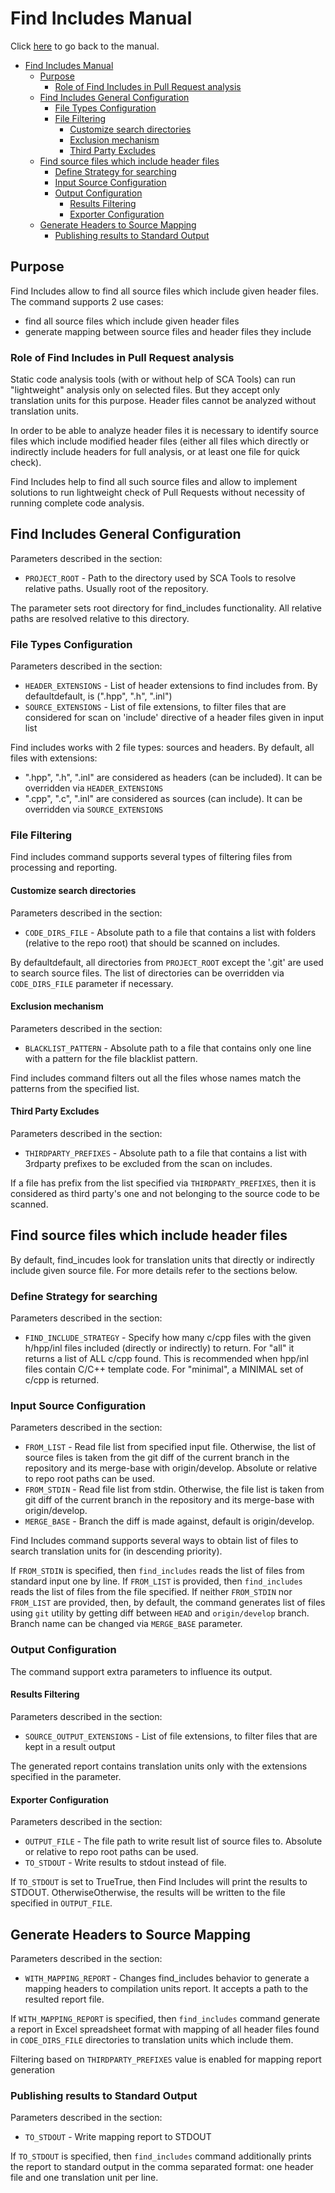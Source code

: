 # <a name="find-includes-manual">Find Includes Manual</a>

Click [here](readme.md) to go back to the manual.

- [Find Includes Manual](#find-includes-manual)
  - [Purpose](#purpose)
    - [Role of Find Includes in Pull Request analysis](#role-of-find-includes-in-pull-request-analysis)
  - [Find Includes General Configuration](#find-includes-general-configuration)
    - [File Types Configuration](#file-types-configuration)
    - [File Filtering](#file-filtering)
      - [Customize search directories](#customize-search-directories)
      - [Exclusion mechanism](#exclusion-mechanism)
      - [Third Party Excludes](#third-party-excludes)
  - [Find source files which include header files](#find-source-files-which-include-header-files)
    - [Define Strategy for searching](#define-strategy-for-searching)
    - [Input Source Configuration](#input-source-configuration)
    - [Output Configuration](#output-configuration)
      - [Results Filtering](#results-filtering)
      - [Exporter Configuration](#exporter-configuration)
  - [Generate Headers to Source Mapping](#generate-headers-to-source-mapping)
    - [Publishing results to Standard Output](#publishing-results-to-standard-output)

## <a name="purpose">Purpose</a>

Find Includes allow to find all source files which include given header files.
The command supports 2 use cases:

- find all source files which include given header files
- generate mapping between source files and header files they include

### <a name="role-of-find-includes-in-pull-request-analysis">Role of Find Includes in Pull Request analysis</a>

Static code analysis tools (with or without help of SCA Tools) can run "lightweight" analysis only on selected files. But they accept only translation units for this purpose. Header files cannot be analyzed without translation units.

In order to be able to analyze header files it is necessary to identify source files which include modified header files (either all files which directly or indirectly include headers for full analysis, or at least one file for quick check).

Find Includes help to find all such source files and allow to implement solutions to run lightweight check of Pull Requests without necessity of running complete code analysis.

## <a name="find-includes-general-configuration">Find Includes General Configuration</a>

Parameters described in the section:

- `PROJECT_ROOT` - Path to the directory used by SCA Tools to resolve relative paths. Usually root of the repository.

The parameter sets root directory for find_includes functionality. All relative paths are resolved relative to this directory.

### <a name="file-types-configuration">File Types Configuration</a>

Parameters described in the section:

- `HEADER_EXTENSIONS` - List of header extensions to find includes from. By defaultdefault, is (".hpp", ".h", ".inl")
- `SOURCE_EXTENSIONS` - List of file extensions, to filter files that are considered for scan on 'include' directive of a header files given in input list

Find includes works with 2 file types: sources and headers.
By default, all files with extensions:

- ".hpp", ".h", ".inl" are considered as headers (can be included). It can be overridden via `HEADER_EXTENSIONS`
- ".cpp", ".c", ".inl" are considered as sources (can include). It can be overridden via `SOURCE_EXTENSIONS`

### <a name="file-filtering">File Filtering</a>

Find includes command supports several types of filtering files from processing and reporting.

#### <a name="customize-search-directories">Customize search directories</a>

Parameters described in the section:

- `CODE_DIRS_FILE` - Absolute path to a file that contains a list with folders (relative to the repo root) that should be scanned on includes.

By defaultdefault, all directories from `PROJECT_ROOT` except the '.git' are used to search source files.
The list of directories can be overridden via `CODE_DIRS_FILE` parameter if necessary.

#### <a name="exclusion-mechanism">Exclusion mechanism</a>

Parameters described in the section:

- `BLACKLIST_PATTERN` - Absolute path to a file that contains only one line with a pattern for the file blacklist pattern.

Find includes command filters out all the files whose names match the patterns from the specified list.

#### <a name="third-party-excludes">Third Party Excludes</a>

Parameters described in the section:

- `THIRDPARTY_PREFIXES` - Absolute path to a file that contains a list with 3rdparty prefixes to be excluded from the scan on includes.

If a file has prefix from the list specified via `THIRDPARTY_PREFIXES`, then it is considered as third party's one and not belonging to the source code to be scanned.

## <a name="find-source-files-which-include-header-files">Find source files which include header files</a>

By default, find_incudes look for translation units that directly or indirectly include given source file.
For more details refer to the sections below.

### <a name="define-strategy-for-searching">Define Strategy for searching</a>

Parameters described in the section:

- `FIND_INCLUDE_STRATEGY` - Specify how many c/cpp files with the given h/hpp/inl files included (directly or indirectly) to return. For "all" it returns a list of ALL c/cpp found. This is recommended when hpp/inl files contain C/C++ template code. For "minimal", a MINIMAL set of c/cpp is returned.

### <a name="input-source-configuration">Input Source Configuration</a>

Parameters described in the section:

- `FROM_LIST` - Read file list from specified input file. Otherwise, the list of source files is taken from the git diff of the current branch in the repository and its merge-base with origin/develop. Absolute or relative to repo root paths can be used.
- `FROM_STDIN` - Read file list from stdin. Otherwise, the file list is taken from git diff of the current branch in the repository and its merge-base with origin/develop.
- `MERGE_BASE` - Branch the diff is made against, default is origin/develop.

Find Includes command supports several ways to obtain list of files to search translation units for (in descending priority).

If `FROM_STDIN` is specified, then `find_includes` reads the list of files from standard input one by line.
If `FROM_LIST` is provided, then `find_includes` reads the list of files from the file specified.
If neither `FROM_STDIN` nor `FROM_LIST` are provided, then, by default, the command generates list of files using `git` utility by getting diff between `HEAD` and `origin/develop` branch. Branch name can be changed via `MERGE_BASE` parameter.

### <a name="output-configuration">Output Configuration</a>

The command support extra parameters to influence its output.

#### <a name="results-filtering">Results Filtering</a>

Parameters described in the section:

- `SOURCE_OUTPUT_EXTENSIONS` - List of file extensions, to filter files that are kept in a result output

The generated report contains translation units only with the extensions specified in the parameter.

#### <a name="exporter-configuration">Exporter Configuration</a>

Parameters described in the section:

- `OUTPUT_FILE` - The file path to write result list of source files to. Absolute or relative to repo root paths can be used.
- `TO_STDOUT` - Write results to stdout instead of file.

If `TO_STDOUT` is set to TrueTrue, then Find Includes will print the results to STDOUT.
OtherwiseOtherwise, the results will be written to the file specified in `OUTPUT_FILE`.

## <a name="generate-headers-to-source-mapping">Generate Headers to Source Mapping</a>

Parameters described in the section:

- `WITH_MAPPING_REPORT` - Changes find_includes behavior to generate a mapping headers to compilation units report. It accepts a path to the resulted report file.

If `WITH_MAPPING_REPORT` is specified, then `find_includes` command generate a report in Excel spreadsheet format with mapping of all header files found in `CODE_DIRS_FILE` directories to translation units which include them.

Filtering based on `THIRDPARTY_PREFIXES` value is enabled for mapping report generation

### <a name="publishing-results-to-standard-output">Publishing results to Standard Output</a>

Parameters described in the section:

- `TO_STDOUT` - Write mapping report to STDOUT

If `TO_STDOUT` is specified, then `find_includes` command additionally prints the report to standard output in the comma separated format: one header file and one translation unit per line. 